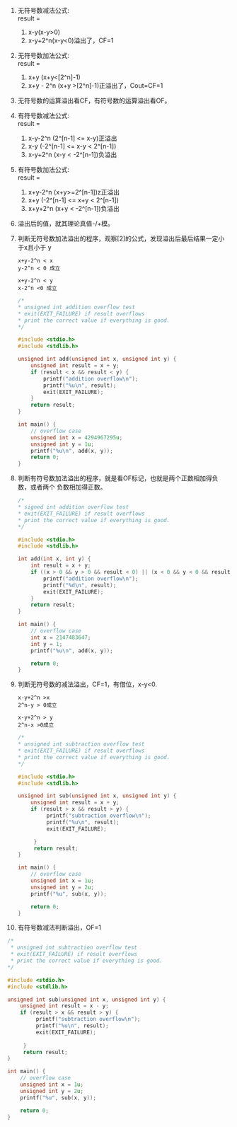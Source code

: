 1. 无符号数减法公式:  
   result =   
   1. x-y(x-y>0)
   2. x-y+2^n(x-y<0)溢出了，CF=1

2. 无符号数加法公式:  
   result =   
   1. x+y (x+y<[2^n]-1)
   2. x+y - 2^n (x+y >[2^n]-1)正溢出了，Cout=CF=1

3. 无符号数的运算溢出看CF，有符号数的运算溢出看OF。

4. 有符号数减法公式:   
   result =   
   1. x-y-2^n (2^[n-1] <= x-y)正溢出
   2. x-y     (-2^[n-1] <= x-y < 2^[n-1])
   3. x-y+2^n (x-y < -2^[n-1])负溢出
5. 有符号数加法公式:  
   result =   
   1. x+y-2^n (x+y>=2^[n-1])z正溢出
   2. x+y (-2^[n-1] <= x+y < 2^[n-1])
   3. x+y+2^n  (x+y < -2^[n-1])负溢出

6. 溢出后的值，就其理论真值-/+模。

7. 判断无符号数加法溢出的程序，观察[2]的公式，发现溢出后最后结果一定小于x且小于
   y

   ```
   x+y-2^n < x
   y-2^n < 0 成立 
   
   x+y-2^n < y
   x-2^n <0 成立  
   ```

   ```c
   /*
   * unsigned int addition overflow test
   * exit(EXIT_FAILURE) if result overflows
   * print the correct value if everything is good.
   */

   #include <stdio.h>
   #include <stdlib.h>

   unsigned int add(unsigned int x, unsigned int y) {
       unsigned int result = x + y;
       if (result < x && result < y) {
           printf("addition overflow\n");
           printf("%u\n", result);
           exit(EXIT_FAILURE);
       }
       return result;
   }

   int main() {
       // overflow case
       unsigned int x = 4294967295u;
       unsigned int y = 1u;  
       printf("%u\n", add(x, y));
       return 0;
   }
   ```

8. 判断有符号数加法溢出的程序，就是看OF标记，也就是两个正数相加得负数，或者两个
   负数相加得正数。
   
   ```c
   /*
   * signed int addition overflow test
   * exit(EXIT_FAILURE) if result overflows
   * print the correct value if everything is good.
   */

   #include <stdio.h>
   #include <stdlib.h>

   int add(int x, int y) {
       int result = x + y;
       if ((x > 0 && y > 0 && result < 0) || (x < 0 && y < 0 && result > 0)) {
           printf("addition overflow\n");
           printf("%d\n", result);
           exit(EXIT_FAILURE);
       }
       return result;
   }

   int main() {
       // overflow case
       int x = 2147483647; 
       int y = 1;  
       printf("%u\n", add(x, y));

       return 0;
   }
   ```

9. 判断无符号数的减法溢出，CF=1，有借位，x-y<0.
   ```
   x-y+2^n >x   
   2^n-y > 0成立
  
   x-y+2^n > y
   2^n-x >0成立
   ```

   ```c
   /*
   * unsigned int subtraction overflow test
   * exit(EXIT_FAILURE) if result overflows
   * print the correct value if everything is good.
   */

   #include <stdio.h>
   #include <stdlib.h>

   unsigned int sub(unsigned int x, unsigned int y) {
       unsigned int result = x + y;
       if (result > x && result > y) {
            printf("subtraction overflow\n");
            printf("%u\n", result);
            exit(EXIT_FAILURE);

        }
        return result;
   }

   int main() {
       // overflow case
       unsigned int x = 1u;
       unsigned int y = 2u;
       printf("%u", sub(x, y));

       return 0;
   }
   ```

10. 有符号数减法判断溢出，OF=1
   
   ```c
   /*
    * unsigned int subtraction overflow test
    * exit(EXIT_FAILURE) if result overflows
    * print the correct value if everything is good.
   */

   #include <stdio.h>
   #include <stdlib.h>

   unsigned int sub(unsigned int x, unsigned int y) {
       unsigned int result = x - y;
       if (result > x && result > y) {
            printf("subtraction overflow\n");
            printf("%u\n", result);
            exit(EXIT_FAILURE);
        
        }
        return result;
   }

   int main() {
       // overflow case
       unsigned int x = 1u;
       unsigned int y = 2u;
       printf("%u", sub(x, y));

       return 0;
   }
   ```
